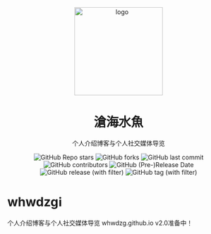 <div style="text-align:center">
    <img style="text-align:center" src="https://avatars.githubusercontent.com/u/91038761?v=4" alt="logo" width="200">
    <h1 style="text-align:center">滄海水魚</h1>
    <p style="text-align:center">个人介绍博客与个人社交媒体导览</p>
    <img alt="GitHub Repo stars" src="https://img.shields.io/github/stars/whwdzg/whwdzg.github.io">
    <img alt="GitHub forks" src="https://img.shields.io/github/forks/whwdzg/whwdzg.github.io">
    <img alt="GitHub last commit" src="https://img.shields.io/github/last-commit/whwdzg/whwdzg.github.io">
    <img alt="GitHub contributors" src="https://img.shields.io/github/contributors/whwdzg/whwdzg.github.io">
    <img alt="GitHub (Pre-)Release Date" src="https://img.shields.io/github/release-date-pre/whwdzg/whwdzg.github.io"> 
     <img alt="GitHub release (with filter)" src="https://img.shields.io/github/v/release/whwdzg/whwdzg.github.io"> 
     <img alt="GitHub tag (with filter)" src="https://img.shields.io/github/v/tag/whwdzg/whwdzg.github.io">
    </br>
</div>

# whwdzgℹ️
个人介绍博客与个人社交媒体导览
whwdzg.github.io
v2.0准备中！

